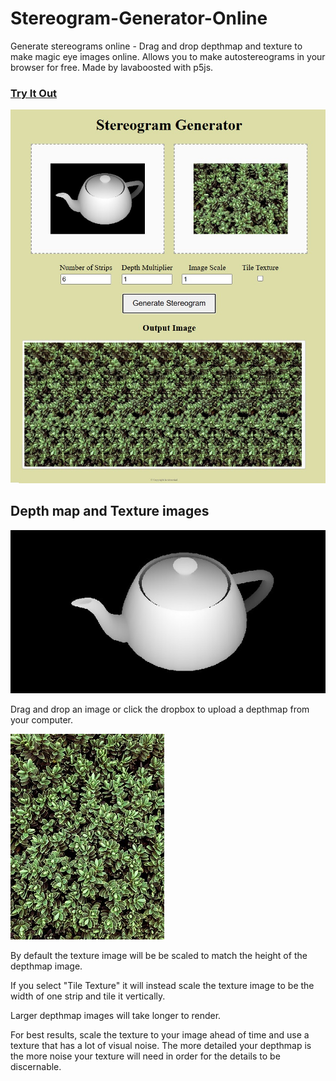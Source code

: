 # Stereogram-Generator-Online
Generate stereograms online - Drag and drop depthmap and texture to make magic eye images online.  Allows you to make autostereograms in your browser for free.  Made by lavaboosted with p5js.

### [Try It Out](https://camelcasesensitive.github.io/Stereogram-Generator-Online/)

![Stereogram Generator Software](./Example.jpg "Stereogram generator")

## Depth map and Texture images
![Teapot Depthmap](./Teapot.jpg "Teapot depthmap")

Drag and drop an image or click the dropbox to upload a depthmap from your computer. 

![Bushes texture](./Bushes.jpg "Bushes texture")

By default the texture image will be be scaled to match the height of the depthmap image. 

If you select "Tile Texture" it will instead scale the texture image to be the width of one strip and tile it vertically. 

Larger depthmap images will take longer to render. 

For best results, scale the texture to your image ahead of time and use a texture that has a lot of visual noise. The more detailed your depthmap is the more noise your texture will need in order for the details to be discernable. 

